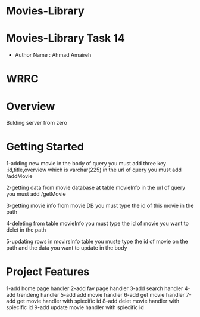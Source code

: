 # Movies-Library

# Movies-Library Task 14

* Author Name : Ahmad Amaireh

 # WRRC

 # Overview
Bulding server from zero

# Getting Started
1-adding new movie in the body of query you must add three key :id,title,overview which is varchar(225) in the url of query you must add /addMovie

2-getting data from movie database at table movieInfo in the url of query you must add /getMovie

3-getting movie info from movie DB you must type the id of this movie in the path

4-deleting from table movieInfo you must type the id of movie you want to delet in the path

5-updating rows in movirsInfo table you muste type the id of movie on the path and the data you want to update in the body

# Project Features
1-add home page handler 2-add fav page handler 3-add search handler 4-add trendeng handler 5-add add movie handler 6-add get movie handler 7-add get movie handler with spiecific id 8-add delet movie handler with spiecific id 9-add update movie handler with spiecific id 


